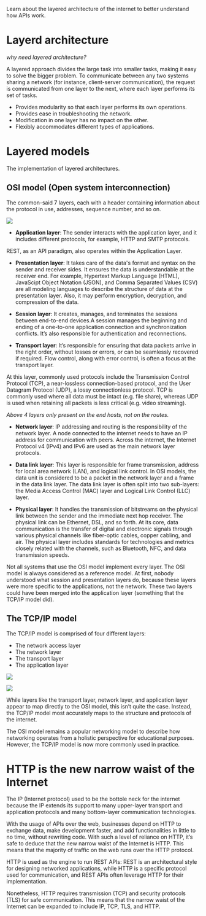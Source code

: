 Learn about the layered architecture of the internet to better understand how APIs work.

# Layerd architecture

_why need layered architecture?_

A layered approach divides the large task into smaller tasks, making it easy to solve the bigger problem. To communicate between any two systems sharing a network (for instance, client-server communication), the request is communicated from one layer to the next, where each layer performs its set of tasks.

- Provides modularity so that each layer performs its own operations.
- Provides ease in troubleshooting the network.
- Modification in one layer has no impact on the other.
- Flexibly accommodates different types of applications.

# Layered models

The implementation of layered architectures.

## OSI model (Open system interconnection)

The common-said 7 layers, each with a header containing information about the protocol in use, addresses, sequence number, and so on.

![](./img/aws-osi.png)

- **Application layer**: The sender interacts with the application layer, and it includes different protocols, for example, HTTP and SMTP protocols.

REST, as an API paradigm, also operates within the Application Layer.

- **Presentation layer**: It takes care of the data's format and syntax on the sender and receiver sides. It ensures the data is understandable at the receiver end. For example, Hypertext Markup Language (HTML), JavaScipt Object Notation (JSON), and Comma Separated Values (CSV) are all modeling languages to describe the structure of data at the presentation layer. Also, it may perform encryption, decryption, and compression of the data.

- **Session layer**: It creates, manages, and terminates the sessions between end-to-end devices.A session manages the beginning and ending of a one-to-one application connection and synchronization conflicts. It’s also responsible for authentication and reconnections.

- **Transport layer**: It’s responsible for ensuring that data packets arrive in the right order, without losses or errors, or can be seamlessly recovered if required. Flow control, along with error control, is often a focus at the transport layer.

At this layer, commonly used protocols include the Transmission Control Protocol (TCP), a near-lossless connection-based protocol, and the User Datagram Protocol (UDP), a lossy connectionless protocol. TCP is commonly used where all data must be intact (e.g. file share), whereas UDP is used when retaining all packets is less critical (e.g. video streaming).

_Above 4 layers only present on the end hosts, not on the routes._

- **Network layer**: IP addressing and routing is the responsibility of the network layer. A node connected to the internet needs to have an IP address for communication with peers.
  Across the internet, the Internet Protocol v4 (IPv4) and IPv6 are used as the main network layer protocols.

- **Data link layer**: This layer is responsible for frame transmission, address for local area network (LAN), and logical link control. In OSI models, the data unit is considered to be a packet in the network layer and a frame in the data link layer.
  The data link layer is often split into two sub-layers: the Media Access Control (MAC) layer and Logical Link Control (LLC) layer.

- **Physical layer**: It handles the transmission of bitstreams on the physical link between the sender and the immediate next hop receiver. The physical link can be Ethernet, DSL, and so forth. At its core, data communication is the transfer of digital and electronic signals through various physical channels like fiber-optic cables, copper cabling, and air. The physical layer includes standards for technologies and metrics closely related with the channels, such as Bluetooth, NFC, and data transmission speeds.

Not all systems that use the OSI model implement every layer. The OSI model is always considered as a reference model. At first, nobody understood what session and presentation layers do, because these layers were more specific to the applications, not the network. These two layers could have been merged into the application layer (something that the TCP/IP model did).

## The TCP/IP model

The TCP/IP model is comprised of four different layers:

- The network access layer
- The network layer
- The transport layer
- The application layer

![](./img/tcp-osi.png)

![](./img/tcp-protocols.png)

While layers like the transport layer, network layer, and application layer appear to map directly to the OSI model, this isn’t quite the case. Instead, the TCP/IP model most accurately maps to the structure and protocols of the internet.

The OSI model remains a popular networking model to describe how networking operates from a holistic perspective for educational purposes. However, the TCP/IP model is now more commonly used in practice.

# HTTP is the new narrow waist of the Internet

The IP (Internet protocol) used to be the bottole neck for the internet because the IP extends its support to many upper-layer transport and application protocols and many bottom-layer communication technologies.

With the usage of APIs over the web, businesses depend on HTTP to exchange data, make development faster, and add functionalities in little to no time, without rewriting code. With such a level of reliance on HTTP, it’s safe to deduce that the new narrow waist of the Internet is HTTP. This means that the majority of traffic on the web runs over the HTTP protocol.

HTTP is used as the engine to run REST APIs: REST is an architectural style for designing networked applications, while HTTP is a specific protocol used for communication, and REST APIs often leverage HTTP for their implementation.

Nonetheless, HTTP requires transmission (TCP) and security protocols (TLS) for safe communication. This means that the narrow waist of the Internet can be expanded to include IP, TCP, TLS, and HTTP.
